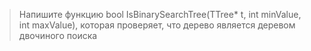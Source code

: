 >Напишите функцию bool IsBinarySearchTree(TTree* t, int minValue, int maxValue), которая проверяет, что дерево является деревом двочиного поиска